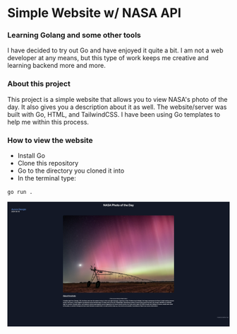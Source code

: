 # Simple Website w/ NASA API

### Learning Golang and some other tools
I have decided to try out Go and have enjoyed it quite a bit. I am not a web developer at any means, but this type of work keeps me creative and learning backend more and more.

### About this project
This project is a simple website that allows you to view NASA's photo of the day. It also gives you a description about it as well.
The website/server was built with Go, HTML, and TailwindCSS. I have been using Go templates to help me within this process.

### How to view the website
- Install Go
- Clone this repository
- Go to the directory you cloned it into
- In the terminal type:
```Bash
go run .
```

![Photo of page](./Photo.png)
